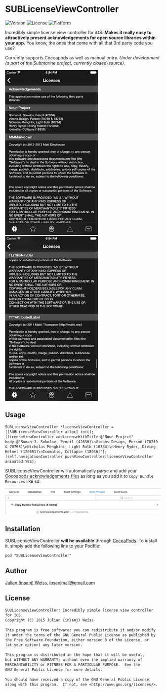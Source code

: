 # SUBLicenseViewController

[![Version](https://img.shields.io/cocoapods/v/SUBLicenseViewController.svg?style=flat)](http://cocoadocs.org/docsets/SUBLicenseViewController)
[![License](https://img.shields.io/cocoapods/l/SUBLicenseViewController.svg?style=flat)](http://cocoadocs.org/docsets/SUBLicenseViewController)
[![Platform](https://img.shields.io/cocoapods/p/SUBLicenseViewController.svg?style=flat)](http://cocoadocs.org/docsets/SUBLicenseViewController)

Incredibly simple license view controller for iOS. **Makes it really easy to attractively present acknowledgements for open source libraries within your app.** You know, the ones that come with all that 3rd party code you use?

Currently supports Cocoapods as well as manual entry. _Under development (a part of the Submarine project, currently closed-source)._

![](Screenshots/first.png) ![](Screenshots/second.png)

## Usage

    SUBLicenseViewController *licenseViewController = [[SUBLicenseViewController alloc] init];
    [licenseViewController addLicenseWithTitle:@"Noun Project" body:@"Roman J. Sokolov, Pencil (42830)\nVicons Design, Person (78759 & 78763)\nNicholas Menghini, Light Bulb (10784)\nHenry Ryder, Diving Helmet (120651)\nIcomatic, Collapse (18936)"];
    [self.navigationController pushViewController:licenseViewController animated:YES];

SUBLicenseViewController will automatically parse and add your [Cocoapods acknowledgements files](https://github.com/CocoaPods/CocoaPods/wiki/Acknowledgements) as long as you add it to `Copy Bundle Resources` like so:

![](Screenshots/instructions.jpg)


## Installation

SUBLicenseViewController **will be available** through [CocoaPods](http://cocoapods.org). To install
it, simply add the following line to your Podfile:

    pod "SUBLicenseViewController"

## Author

[Julian (insanj) Weiss](https://twitter.com/insanj), [insanjmail@gmail.com](mailto:insanjmail@gmail.com)

## License

	SUBLicenseViewController: Incredibly simple license view controller for iOS.
	Copyright (C) 2015 Julian (insanj) Weiss
	
    This program is free software: you can redistribute it and/or modify
    it under the terms of the GNU General Public License as published by
    the Free Software Foundation, either version 3 of the License, or
    (at your option) any later version.

    This program is distributed in the hope that it will be useful,
    but WITHOUT ANY WARRANTY; without even the implied warranty of
    MERCHANTABILITY or FITNESS FOR A PARTICULAR PURPOSE.  See the
    GNU General Public License for more details.

    You should have received a copy of the GNU General Public License
    along with this program.  If not, see <http://www.gnu.org/licenses/>.
    
